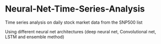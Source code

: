 # Neural-Net-Time-Series-Analysis

Time series analysis on daily stock market data from the SNP500 list 

Using different neural net architectures (deep neural net, Convolutional net, LSTM and ensemble method)
